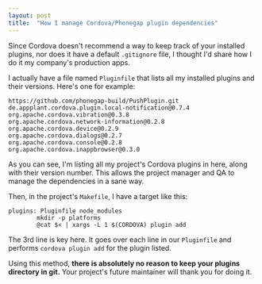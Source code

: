 ```yaml
---
layout: post
title:  "How I manage Cordova/Phonegap plugin dependencies"
---
```

Since Cordova doesn't recommend a way to keep track of your installed plugins,
nor does it have a default `.gitignore` file, I thought I'd share how I do it
my company's production apps.

I actually have a file named `Pluginfile` that lists all my installed plugins
and their versions.  Here's one for example:

    https://github.com/phonegap-build/PushPlugin.git
    de.appplant.cordova.plugin.local-notification@0.7.4
    org.apache.cordova.vibration@0.3.8
    org.apache.cordova.network-information@0.2.8
    org.apache.cordova.device@0.2.9
    org.apache.cordova.dialogs@0.2.7
    org.apache.cordova.console@0.2.8
    org.apache.cordova.inappbrowser@0.3.0

As you can see, I'm listing all my project's Cordova plugins in here, along
with their version number. This allows the project manager and QA to manage the
dependencies in a sane way.

Then, in the project's `Makefile`, I have a target like this:

    plugins: Pluginfile node_modules 
            mkdir -p platforms
            @cat $< | xargs -L 1 $(CORDOVA) plugin add
    
The 3rd line is key here. It goes over each line in our `Pluginfile` and performs `cordova plugin add` for the plugin listed.

Using this method, **there is absolutely no reason to keep your plugins directory in git.**
Your project's future maintainer will thank you for doing it.

